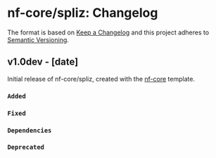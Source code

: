# nf-core/spliz: Changelog

The format is based on [Keep a Changelog](https://keepachangelog.com/en/1.0.0/)
and this project adheres to [Semantic Versioning](https://semver.org/spec/v2.0.0.html).

## v1.0dev - [date]

Initial release of nf-core/spliz, created with the [nf-core](https://nf-co.re/) template.

### `Added`

### `Fixed`

### `Dependencies`

### `Deprecated`
